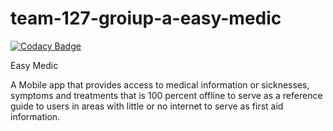 # team-127-groiup-a-easy-medic

[![Codacy Badge](https://api.codacy.com/project/badge/Grade/a1b4bf3d51cd4dc9b27b7f77fded682a)](https://app.codacy.com/gh/BuildForSDGCohort2/team-127-groiup-a-easy-medic?utm_source=github.com&utm_medium=referral&utm_content=BuildForSDGCohort2/team-127-groiup-a-easy-medic&utm_campaign=Badge_Grade_Settings)

Easy Medic

A Mobile app that provides access to medical information or sicknesses, symptoms and treatments that is 100 percent offline to serve as a reference guide to users in areas with little or no internet to serve as first aid information.

